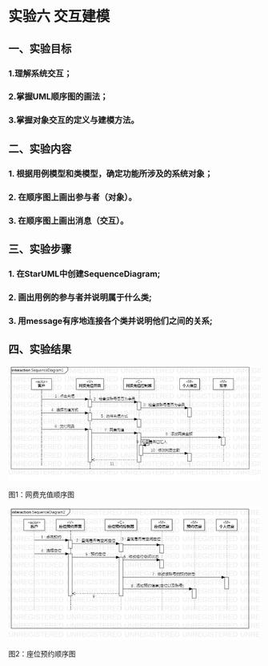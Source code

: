 # 实验六 交互建模

## 一、实验目标

### 1.理解系统交互；
### 2.掌握UML顺序图的画法；
### 3.掌握对象交互的定义与建模方法。

## 二、实验内容

### 1. 根据用例模型和类模型，确定功能所涉及的系统对象；
### 2. 在顺序图上画出参与者（对象）。
### 3. 在顺序图上画出消息（交互）。


## 三、实验步骤

### 1. 在StarUML中创建SequenceDiagram;
### 2. 画出用例的参与者并说明属于什么类;
### 3. 用message有序地连接各个类并说明他们之间的关系;

## 四、实验结果

![网费充值顺序图](./Lab6_SequenceDiagram1.jpg)

图1：网费充值顺序图

![座位预约顺序图](./Lab6_SequenceDiagram2.jpg)

图2：座位预约顺序图





